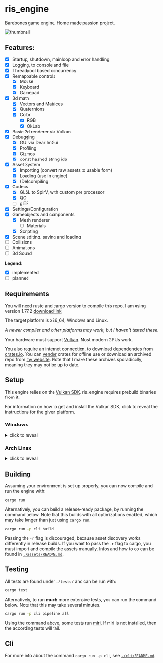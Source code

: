 # ris_engine

Barebones game engine. Home made passion project.

![thumbnail](screenshot.png)

## Features:

- [x] Startup, shutdown, mainloop and error handling
- [x] Logging, to console and file
- [x] Threadpool based concurrency
- [x] Remappable controls
  - [x] Mouse
  - [x] Keyboard
  - [x] Gamepad
- [x] 3d math
  - [x] Vectors and Matrices
  - [x] Quaternions
  - [x] Color
    - [x] RGB
    - [x] OkLab
- [x] Basic 3d renderer via Vulkan
- [x] Debugging
  - [x] GUI via Dear ImGui
  - [x] Profiling
  - [x] Gizmos
  - [x] const hashed string ids
- [x] Asset System
  - [x] Importing (convert raw assets to usable form)
  - [x] Loading (use in engine)
  - [x] (De)compiling
- [x] Codecs
  - [x] GLSL to SpirV, with custom pre processor
  - [x] QOI
  - [ ] glTF
- [x] Settings/Configuration
- [x] Gameobjects and components
  - [x] Mesh renderer
    - [ ] Materials
  - [x] Scripting
- [x] Scene editing, saving and loading
- [ ] Collisions
- [ ] Animations
- [ ] 3d Sound

**Legend**:
- [x] implemented
- [ ] planned

## Requirements

You will need rustc and cargo version to compile this repo. I am using version 1.77.2 [download link](https://www.rust-lang.org/tools/install)

The target platform is x86_64, Windows and Linux.

_A newer compiler and other platforms may work, but I haven't tested these._

Your hardware must support [Vulkan](https://www.vulkan.org/). Most modern GPUs work.

You also require an internet connection, to download dependencies from [crates.io](https://crates.io/). You can [vendor](https://doc.rust-lang.org/cargo/commands/cargo-vendor.html) crates for offline use or download an archived repo from [my website](https://www.rismosch.com/archive). Note that I make these archives sporadically, meaning they may not be up to date.


## Setup

This engine relies on the [Vulkan SDK](https://vulkan.lunarg.com/). ris_engine requires prebuild binaries from it.

For information on how to get and install the Vulkan SDK, click to reveal the instructions for the given platform.

### Windows

<details>
  <summary>click to reveal</summary>

  Download and run the SDK Installer from https://vulkan.lunarg.com/sdk/home#windows

  When running the SDK Installer, make sure that you select the SDL2 libraries and headers.

  To confirm if the Vulkan SDK was installed properly, check the environment variables `$VULKAN_SDK` and `$VK_SDK_PATH`. They should be pointing to the directory where you installed the SDK into. You can also confirm if your hardware supports Vulkan, by running `$VULKAN_SDK/Bin/vkcube.exe`. If you see a spinning cube with the LunarG logo, everything is working as intended.
</details>

### Arch Linux

<details>
  <summary>click to reveal</summary>
  
  #### 1. Install [SDL2](https://archlinux.org/packages/extra/x86_64/sdl2/)
  
  ```bash
  sudo pacman -S sdl2
  ```
  
  #### 2. Install [shaderc](https://archlinux.org/packages/extra/x86_64/shaderc/)
  
  ```bash
  sudo pacman -S shaderc
  ```
  
  #### 3. Install [Vulkan](https://wiki.archlinux.org/title/Vulkan)
  
  Depending on your graphics card, you need to install a different package. Follow the instructions in the link below:
  
  https://wiki.archlinux.org/title/Vulkan#Installation
</details>

## Building

Assuming your environment is set up properly, you can now compile and run the engine with:

```bash
cargo run
```

Alternatively, you can build a release-ready package, by running the command below. Note that this builds with all optimizations enabled, which may take longer than just using `cargo run`.

```bash
cargo run -p cli build
```

Passing the `-r` flag is discouraged, because asset discovery works differently in release builds. If you want to pass the `-r` flag to cargo, you must import and compile the assets manually. Infos and how to do can be found in [`./assets/README.md`](./assets/README.md).

## Testing

All tests are found under `./tests/` and can be run with:

```bash
cargo test
```

Alternatively, to run **much** more extensive tests, you can run the command below. Note that this may take several minutes.

```bash
cargo run -p cli pipeline all
```

Using the command above, some tests run [miri](https://github.com/rust-lang/miri). If miri is not installed, then the according tests will fail.

## Cli

For more info about the command `cargo run -p cli`, see [`./cli/README.md`](./cli/README.md).
